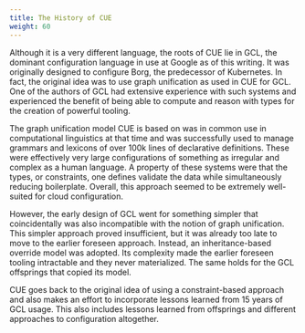 ```yaml
---
title: The History of CUE
weight: 60
---
```


Although it is a very different language, the roots of CUE lie in GCL,
the dominant configuration language in use at Google as of this writing.
It was originally designed to configure Borg, the predecessor of Kubernetes.
In fact, the original idea was to use graph unification as used in CUE for GCL.
One of the authors of GCL had extensive experience with such systems and
experienced the benefit of being able to compute and reason with types for the
creation of powerful tooling.

The graph unification model CUE is based on
was in common use in computational linguistics at that time and was
successfully used to manage grammars and lexicons of over 100k lines of
declarative definitions.
These were effectively very large
configurations of something as irregular and complex as a human language.
A property of these systems were that the types, or constraints, one
defines validate the data while simultaneously reducing boilerplate.
Overall, this approach seemed to be extremely well-suited
for cloud configuration.

However, the early design of GCL went for something simpler that coincidentally
was also incompatible with the notion of graph unification.
This simpler approach proved insufficient, but it was already too late to
move to the earlier foreseen approach.
Instead, an inheritance-based override model was adopted.
Its complexity made the earlier foreseen tooling intractable
and they never materialized.
The same holds for the GCL offsprings that copied its model.

CUE goes back to the original idea of using a constraint-based approach and
also makes an effort to incorporate lessons learned from 15 years of GCL usage.
This also includes lessons learned from offsprings and different approaches to
configuration altogether.
